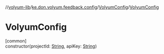 //[volyum-lib](../../../index.md)/[ke.don.volyum.feedback.config](../index.md)/[VolyumConfig](index.md)/[VolyumConfig](-volyum-config.md)

# VolyumConfig

[common]\
constructor(projectId: [String](https://kotlinlang.org/api/core/kotlin-stdlib/kotlin/-string/index.html), apiKey: [String](https://kotlinlang.org/api/core/kotlin-stdlib/kotlin/-string/index.html))